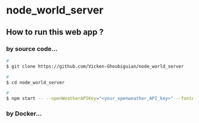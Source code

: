 # node_world_server

## How to run this web app ?

### by source code...

```bash
#
$ git clone https://github.com/Vicken-Ghoubiguian/node_world_server

#
$ cd node_world_server

#
$ npm start -- --openWeatherAPIKey="<your_openweather_API_key>" --fontAwesomeKit="<your_font_awesome_kit>"
```

### by Docker...
